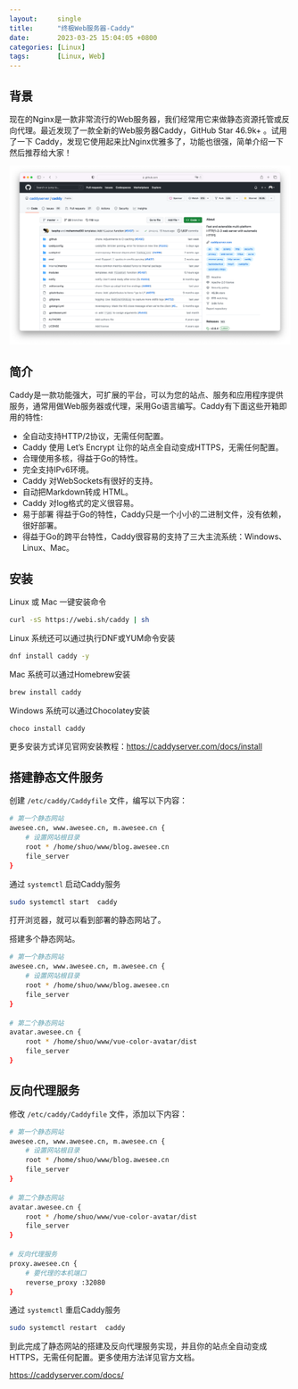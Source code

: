 ```yaml
---
layout:     single
title:      "终极Web服务器-Caddy"
date:       2023-03-25 15:04:05 +0800
categories: [Linux]
tags:       [Linux, Web]
---
```


## 背景

现在的Nginx是一款非常流行的Web服务器，我们经常用它来做静态资源托管或反向代理。最近发现了一款全新的Web服务器Caddy，GitHub Star 46.9k+ 。试用了一下 Caddy，发现它使用起来比Nginx优雅多了，功能也很强，简单介绍一下然后推荐给大家！

![file](/assets/images/posts/20230325_caddy.png)

## 简介

Caddy是一款功能强大，可扩展的平台，可以为您的站点、服务和应用程序提供服务，通常用做Web服务器或代理，采用Go语言编写。Caddy有下面这些开箱即用的特性:

* 全自动支持HTTP/2协议，无需任何配置。
* Caddy 使用 Let’s Encrypt 让你的站点全自动变成HTTPS，无需任何配置。
* 合理使用多核，得益于Go的特性。
* 完全支持IPv6环境。
* Caddy 对WebSockets有很好的支持。
* 自动把Markdown转成 HTML。
* Caddy 对log格式的定义很容易。
* 易于部署 得益于Go的特性，Caddy只是一个小小的二进制文件，没有依赖，很好部署。
* 得益于Go的跨平台特性，Caddy很容易的支持了三大主流系统：Windows、 Linux、Mac。

## 安装

Linux 或 Mac 一键安装命令

```bash
curl -sS https://webi.sh/caddy | sh
```

Linux 系统还可以通过执行DNF或YUM命令安装

```bash
dnf install caddy -y
```

Mac 系统可以通过Homebrew安装

```bash
brew install caddy
```

Windows 系统可以通过Chocolatey安装

```bash
choco install caddy
```

更多安装方式详见官网安装教程：<https://caddyserver.com/docs/install>

## 搭建静态文件服务

创建 `/etc/caddy/Caddyfile` 文件，编写以下内容：

```bash
# 第一个静态网站
awesee.cn, www.awesee.cn, m.awesee.cn {
	# 设置网站根目录
	root * /home/shuo/www/blog.awesee.cn
	file_server
}
```

通过 `systemctl` 启动Caddy服务

```bash
sudo systemctl start  caddy
```

打开浏览器，就可以看到部署的静态网站了。

搭建多个静态网站。

```bash
# 第一个静态网站
awesee.cn, www.awesee.cn, m.awesee.cn {
	# 设置网站根目录
	root * /home/shuo/www/blog.awesee.cn
	file_server
}

# 第二个静态网站
avatar.awesee.cn {
	root * /home/shuo/www/vue-color-avatar/dist
	file_server
}
```

## 反向代理服务

修改 `/etc/caddy/Caddyfile` 文件，添加以下内容：

```bash
# 第一个静态网站
awesee.cn, www.awesee.cn, m.awesee.cn {
	# 设置网站根目录
	root * /home/shuo/www/blog.awesee.cn
	file_server
}

# 第二个静态网站
avatar.awesee.cn {
	root * /home/shuo/www/vue-color-avatar/dist
	file_server
}

# 反向代理服务
proxy.awesee.cn {
	# 要代理的本机端口
	reverse_proxy :32080
}
```

通过 `systemctl` 重启Caddy服务

```bash
sudo systemctl restart  caddy
```

到此完成了静态网站的搭建及反向代理服务实现，并且你的站点全自动变成HTTPS，无需任何配置。更多使用方法详见官方文档。

<https://caddyserver.com/docs/>